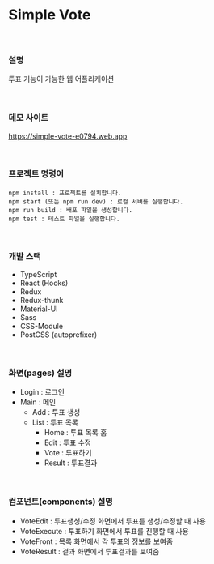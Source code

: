 # Simple Vote

<br />

### 설명
투표 기능이 가능한 웹 어플리케이션

<br />

### 데모 사이트
https://simple-vote-e0794.web.app

<br />

### 프로젝트 명령어
```
npm install : 프로젝트를 설치합니다.
npm start (또는 npm run dev) : 로컬 서버를 실행합니다.
npm run build : 배포 파일을 생성합니다.
npm test : 테스트 파일을 실행합니다.
``` 

<br />

### 개발 스택
- TypeScript
- React (Hooks)
- Redux
- Redux-thunk
- Material-UI
- Sass
- CSS-Module
- PostCSS (autoprefixer)

<br />

### 화면(pages) 설명
- Login : 로그인
- Main : 메인
  - Add : 투표 생성
  - List : 투표 목록
    - Home : 투표 목록 홈
    - Edit : 투표 수정
    - Vote : 투표하기
    - Result : 투표결과 
<br />

### 컴포넌트(components) 설명
- VoteEdit : 투표생성/수정 화면에서 투표를 생성/수정할 때 사용
- VoteExecute : 투표하기 화면에서 투표를 진행할 때 사용 
- VoteFront : 목록 화면에서 각 투표의 정보를 보여줌
- VoteResult : 결과 화면에서 투표결과를 보여줌

<br />


